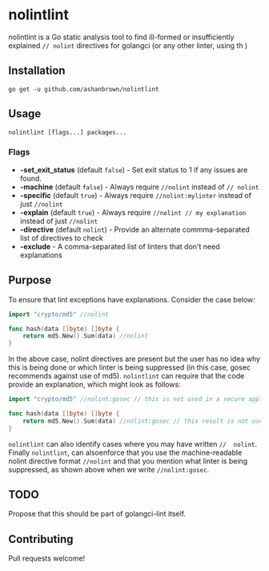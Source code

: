 # nolintlint

nolintlint is a Go static analysis tool to find ill-formed or insufficiently explained `// nolint` directives for golangci
(or any other linter, using th ) 

## Installation

    go get -u github.com/ashanbrown/nolintlint

## Usage

    nolintlint [flags...] packages...

### Flags

- **-set_exit_status** (default `false`) - Set exit status to 1 if any issues are found.
- **-machine** (default `false`) - Always require `//nolint` instead of `// nolint`
- **-specific** (default `true`) - Always require `//nolint:mylinter` instead of just `//nolint`
- **-explain** (default `true`) - Always require `//nolint // my explanation` instead of just `//nolint`
- **-directive** (default `nolint`) - Provide an alternate commma-separated list of directives to check
- **-exclude** - A comma-separated list of linters that don't need explanations

## Purpose

To ensure that lint exceptions have explanations.  Consider the case below:

```Go
import "crypto/md5" //nolint

func hash(data []byte) []byte {
	return md5.New().Sum(data) //nolint
}
```

In the above case, nolint directives are present but the user has no idea why this is being done or which linter
is being suppressed (in this case, gosec recommends against use of md5).  `nolintlint` can require that the code provide an explanation, which might look as follows:

```Go
import "crypto/md5" //nolint:gosec // this is not used in a secure application

func hash(data []byte) []byte {
	return md5.New().Sum(data) //nolint:gosec // this result is not used in a secure application
}
```

`nolintlint` can also identify cases where you may have written `//  nolint`.  Finally `nolintlint`, can alsoenforce that you
use the machine-readable nolint directive format `//nolint` and that you mention what linter is being suppressed, as shown above when we write `//nolint:gosec`.

## TODO

Propose that this should be part of golangci-lint itself.

## Contributing

Pull requests welcome!
